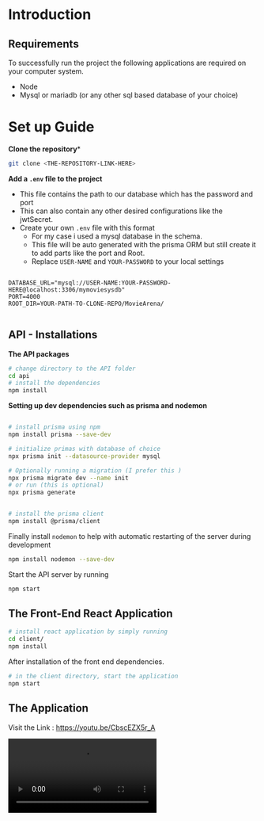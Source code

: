 [](https://youtu.be/CbscEZX5r_A )


# Introduction 

## Requirements
To successfully  run the project the following applications are required on your computer system. 
- Node
- Mysql or mariadb (or any other sql based database of your choice)
  
# Set up Guide  

**Clone the repository***

```bash
git clone <THE-REPOSITORY-LINK-HERE>
```

**Add a `.env` file to the project**

- This file contains the path to our database which has the password and port 
- This can also contain any other desired configurations like the jwtSecret. 
- Create your own `.env` file with this format 
  - For my case i used a mysql database in the schema. 
  - This file will be auto generated with the prisma ORM but still create it to add parts like the port and Root. 
  - Replace `USER-NAME` and `YOUR-PASSWORD` to your local settings

```.env

DATABASE_URL="mysql://USER-NAME:YOUR-PASSWORD-HERE@localhost:3306/mymoviesysdb"
PORT=4000
ROOT_DIR=YOUR-PATH-TO-CLONE-REPO/MovieArena/


```


## API - Installations

**The API packages**

```bash
# change directory to the API folder
cd api
# install the dependencies
npm install 

```

**Setting up dev dependencies such as prisma and nodemon**

```bash

# install prisma using npm 
npm install prisma --save-dev

# initialize primas with database of choice
npx prisma init --datasource-provider mysql

# Optionally running a migration (I prefer this )
npx prisma migrate dev --name init 
# or run (this is optional)
npx prisma generate 


# install the prisma client 
npm install @prisma/client
```

Finally install `nodemon` to help with automatic restarting of the server during development 
```bash
npm install nodemon --save-dev
```

Start the API server by running 
```bash
npm start

```


## The Front-End React Application 

```bash
# install react application by simply running 
cd client/
npm install 

```

After installation of the front end dependencies.

```bash
# in the client directory, start the application
npm start

``` 


## The Application 
Visit the Link : https://youtu.be/CbscEZX5r_A

<Video src="https://www.youtube.com/watch?v=CbscEZX5r_A" controls="controls" style="max-width: 800px;"></Video>